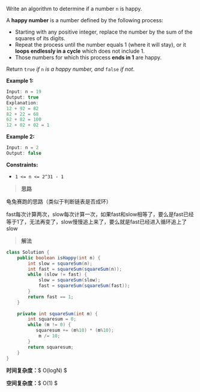 Write an algorithm to determine if a number `n` is happy.

A **happy number** is a number defined by the following process:

- Starting with any positive integer, replace the number by the sum of the squares of its digits.
- Repeat the process until the number equals 1 (where it will stay), or it **loops endlessly in a cycle** which does not include 1.
- Those numbers for which this process **ends in 1** are happy.

Return `true` *if* `n` *is a happy number, and* `false` *if not*.

 

**Example 1:**

```java
Input: n = 19
Output: true
Explanation:
12 + 92 = 82
82 + 22 = 68
62 + 82 = 100
12 + 02 + 02 = 1
```

**Example 2:**

```java
Input: n = 2
Output: false
```

 

**Constraints:**

- `1 <= n <= 2^31 - 1`



> **思路**

龟兔赛跑的思路（类似于判断链表是否成环）

fast每次计算两次，slow每次计算一次，如果fast和slow相等了，要么是fast已经等于1了，无法再变了，slow慢慢追上来了，要么就是fast已经进入循环追上了slow



> **解法**

```java
class Solution {
    public boolean isHappy(int n) {
        int slow = squareSum(n);
        int fast = squareSum(squareSum(n));
        while (slow != fast) {
            slow = squareSum(slow);
            fast = squareSum(squareSum(fast));
        }
        return fast == 1;
    }
    
    private int squareSum(int m) {
        int squaresum = 0;
        while (m != 0) {
           squaresum += (m%10) * (m%10);
            m /= 10;
        }
        return squaresum;
    }
}
```

**时间复杂度：**$ O(logN) $

**空间复杂度：**$ O(1) $